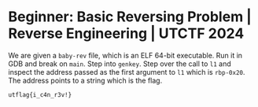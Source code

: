 # Beginner: Basic Reversing Problem | Reverse Engineering | UTCTF 2024

We are given a `baby-rev` file, which is an ELF 64-bit executable. Run it in GDB and break on `main`. Step into `genkey`. Step over the call to `l1` and inspect the address passed as the first argument to `l1` which is `rbp-0x20`. The address points to a string which is the flag.

```
utflag{i_c4n_r3v!}
```
